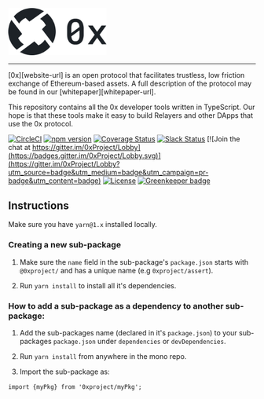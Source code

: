 <img src="https://github.com/0xProject/branding/blob/master/0x_Black_CMYK.png" width="200px" >

---

[0x][website-url] is an open protocol that facilitates trustless, low friction exchange of Ethereum-based assets. A full description of the protocol may be found in our [whitepaper][whitepaper-url].

This repository contains all the 0x developer tools written in TypeScript. Our hope is that these tools make it easy to build Relayers and other DApps that use the 0x protocol.

[![CircleCI](https://circleci.com/gh/0xProject/0x.js.svg?style=svg&circle-token=61bf7cd8c9b4e11b132089dfcffdd1be277d1e0c)](https://circleci.com/gh/0xProject/0x.js)
[![npm version](https://badge.fury.io/js/0x.js.svg)](https://badge.fury.io/js/0x.js)
[![Coverage Status](https://coveralls.io/repos/github/0xProject/0x.js/badge.svg?branch=master&t=fp0cXD)](https://coveralls.io/github/0xProject/0x.js?branch=master)
[![Slack Status](http://slack.0xProject.com/badge.svg)](http://slack.0xProject.com)
[![Join the chat at https://gitter.im/0xProject/Lobby](https://badges.gitter.im/0xProject/Lobby.svg)](https://gitter.im/0xProject/Lobby?utm_source=badge&utm_medium=badge&utm_campaign=pr-badge&utm_content=badge)
[![License](https://img.shields.io/badge/License-Apache%202.0-blue.svg)](https://opensource.org/licenses/Apache-2.0)
[![Greenkeeper badge](https://badges.greenkeeper.io/0xProject/0x.js.svg?token=7c22e5c72acf39d3ead8d29c5d9bb38f9096df3e643024dcedd53ab732847be1&ts=1496426342666)](https://greenkeeper.io/)

Instructions
------------

Make sure you have `yarn@1.x` installed locally.

### Creating a new sub-package

1. Make sure the `name` field in the sub-package's `package.json` starts with `@0xproject/` and has a unique name (e.g `0xproject/assert`).

2. Run `yarn install` to install all it's dependencies.

### How to add a sub-package as a dependency to another sub-package:

1. Add the sub-packages name (declared in it's `package.json`) to your sub-packages `package.json` under `dependencies` or `devDependencies`.

2. Run `yarn install` from anywhere in the mono repo.

3. Import the sub-package as:

```
import {myPkg} from '0xproject/myPkg';
```
